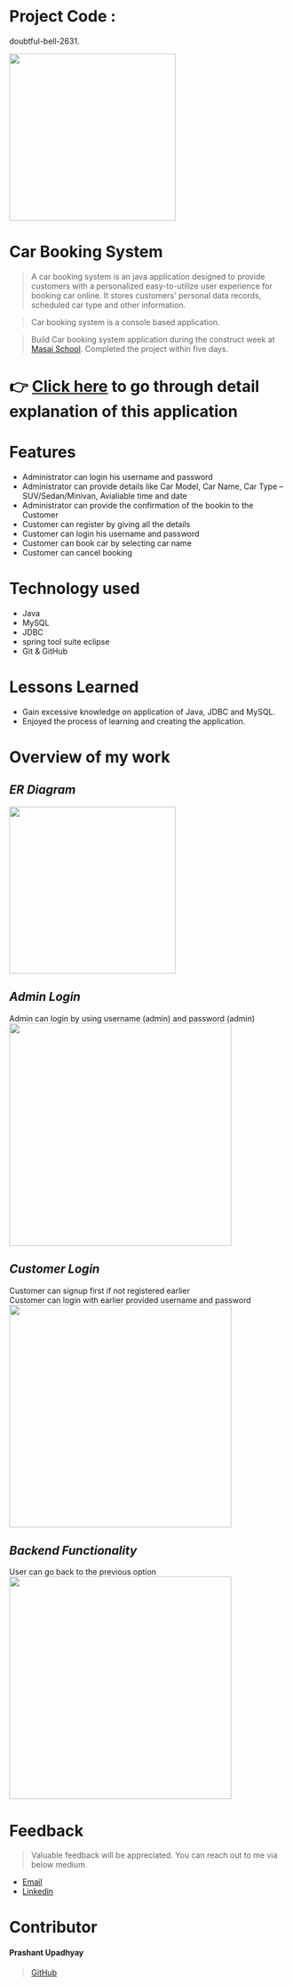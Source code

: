 # Project Code :
doubtful-bell-2631.

<img src="https://github.com/Prashantomm/doubtful-bell-2631/assets/112774297/e25594d6-e0aa-459a-8a98-d6d4ab491906" width="300" height="300">
 


# Car Booking System

> A car booking system is an java application designed to provide customers with a personalized easy-to-utilize user experience for booking car online. It stores customers' personal data records, scheduled car type and other information.

> Car booking system is a console based application.

> Build Car booking system application during the construct week at [Masai School](https://masaischool.com/). Completed the project within five days.



# 👉 [Click here](https://drive.google.com/file/d/18PADE-FT4DUJW7_UbNBiyuZss70CJqKW/view?usp=sharing) to go through detail explanation of this application 

# Features

- Administrator can login his username and password
- Administrator can provide details like Car Model, Car Name, Car Type –SUV/Sedan/Minivan, Avialiable time and date 
- Administrator can provide the confirmation of the bookin to the Customer
- Customer can register by giving all the details
- Customer can login his username and password
- Customer can book car by selecting car name
- Customer can cancel booking

# Technology used 

- Java
- MySQL
- JDBC
- spring tool suite eclipse
- Git & GitHub

# Lessons Learned

- Gain excessive knowledge on application of Java, JDBC and MySQL.
- Enjoyed the process of learning and creating the application.

# Overview of my work
## *ER Diagram* 

<img src="https://github.com/Prashantomm/doubtful-bell-2631/assets/112774297/f315f134-021e-4a82-8ff7-28bfe9f2134e" width="300" height="300">


## *Admin Login* 
Admin can login by using username (admin) and password (admin)
</br>
<img src="https://github.com/Prashantomm/doubtful-bell-2631/assets/112774297/b5612703-0711-4d83-b4b2-3e1c52660d4c" width="400" height="400">



## *Customer Login* 
Customer can signup first if not registered earlier
</br>
Customer can login with earlier provided username and password
</br>
<img src="https://github.com/Prashantomm/doubtful-bell-2631/assets/112774297/74fe5802-6109-491b-ad61-e12f9031d457" width="400" height="400">



## *Backend Functionality* 
User can go back to the previous option
</br>
<img src="https://github.com/Prashantomm/doubtful-bell-2631/assets/112774297/6a071cf7-b035-4585-ac8b-1d82911d42f0" width="400" height="400">


# Feedback
> Valuable feedback will be appreciated.
> You can reach out to me via below medium.

- [Email](prashantupadhyayjpl@gmail.com)
- [Linkedin](https://www.linkedin.com/in/prashant-upadhyay-77a18b237/)
# Contributor
#### Prashant Upadhyay
>[GitHub](https://github.com/Prashantomm)
